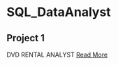 # SQL_DataAnalyst
## Project 1 
DVD RENTAL ANALYST
[Read More](https://github.com/Angdp3/SQL_DataAnalyst/tree/main/Project_1)
